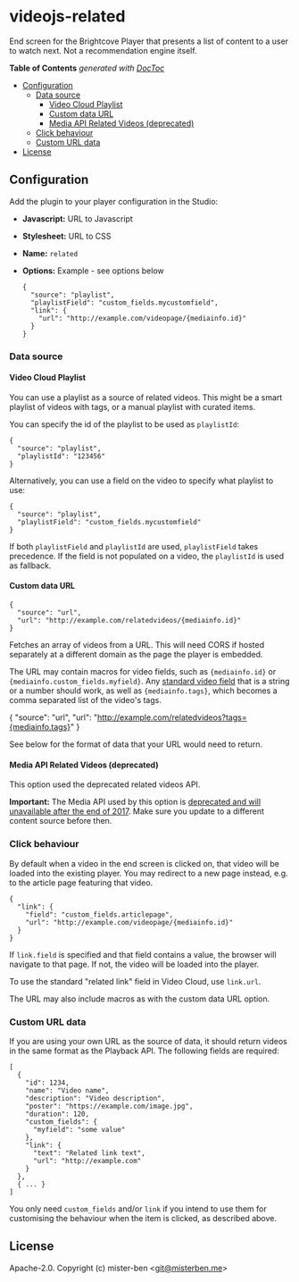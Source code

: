 # videojs-related

End screen for the Brightcove Player that presents a list of content to a user to watch next. Not a recommendation engine itself.

<!-- START doctoc generated TOC please keep comment here to allow auto update -->
<!-- DON'T EDIT THIS SECTION, INSTEAD RE-RUN doctoc TO UPDATE -->
**Table of Contents**  *generated with [DocToc](https://github.com/thlorenz/doctoc)*

- [Configuration](#configuration)
  - [Data source](#data-source)
    - [Video Cloud Playlist](#video-cloud-playlist)
    - [Custom data URL](#custom-data-url)
    - [Media API Related Videos (deprecated)](#media-api-related-videos-deprecated)
  - [Click behaviour](#click-behaviour)
  - [Custom URL data](#custom-url-data)
- [License](#license)

<!-- END doctoc generated TOC please keep comment here to allow auto update -->

## Configuration

Add the plugin to your player configuration in the Studio:

*   **Javascript:** URL to Javascript
*   **Stylesheet:** URL to CSS
*   **Name:** `related`
*   **Options:** Example - see options below

        {
          "source": "playlist",
          "playlistField": "custom_fields.mycustomfield",
          "link": {
            "url": "http://example.com/videopage/{mediainfo.id}"
          }
        }

### Data source

#### Video Cloud Playlist

You can use a playlist as a source of related videos. This might be a smart playlist of videos with tags, or a manual playlist with curated items.

You can specify the id of the playlist to be used as `playlistId`:

    {
      "source": "playlist",
      "playlistId": "123456"
    }

Alternatively, you can use a field on the video to specify what playlist to use:

    {
      "source": "playlist",
      "playlistField": "custom_fields.mycustomfield"
    }

If both `playlistField` and `playlistId` are used, `playlistField` takes precedence. If the field is not populated on a video, the `playlistId` is used as fallback.

#### Custom data URL

    {
      "source": "url",
      "url": "http://example.com/relatedvideos/{mediainfo.id}"
    }

Fetches an array of videos from a URL. This will need CORS if hosted separately at a different domain as the page the player is embedded.

The URL may contain macros for video fields, such as `{mediainfo.id}` or `{mediainfo.custom_fields.myfield}`. Any [standard video field](http://docs.brightcove.com/en/video-cloud/playback-api/references/video-fields-reference.html) that is a string or a number should work, as well as `{mediainfo.tags}`, which becomes a comma separated list of the video's tags.

{
  "source": "url",
  "url": "http://example.com/relatedvideos?tags={mediainfo.tags}"
}

See below for the format of data that your URL would need to return.

#### Media API Related Videos (deprecated)

This option used the deprecated related videos API.

**Important:** The Media API used by this option is [deprecated and will unavailable after the end of 2017](https://brightcove.status.io/pages/incident/534ec4a0b79718bb73000083/579f4ae52d8d333607000250). Make sure you update to a different content source before then.

### Click behaviour

By default when a video in the end screen is clicked on, that video will be loaded into the existing player. You may redirect to a new page instead, e.g. to the article page featuring that video.

    {
      "link": {
        "field": "custom_fields.articlepage",
        "url": "http://example.com/videopage/{mediainfo.id}"
      }
    }

If `link.field` is specified and that field contains a value, the browser will navigate to that page. If not, the video will be loaded into the player.

To use the standard "related link" field in Video Cloud, use `link.url`.

The URL may also include macros as with the custom data URL option.

### Custom URL data

If you are using your own URL as the source of data, it should return videos in the same format as the Playback API. The following fields are required:

    [
      {
        "id": 1234,
        "name": "Video name",
        "description": "Video description",
        "poster": "https://example.com/image.jpg",
        "duration": 120,
        "custom_fields": {
          "myfield": "some value"
        },
        "link": {
          "text": "Related link text",
          "url": "http://example.com"
        }
      },
      { ... }
    ]

You only need `custom_fields` and/or `link` if you intend to use them for customising the behaviour when the item is clicked, as described above.


## License

Apache-2.0. Copyright (c) mister-ben &lt;git@misterben.me&gt;


[videojs]: http://videojs.com/
